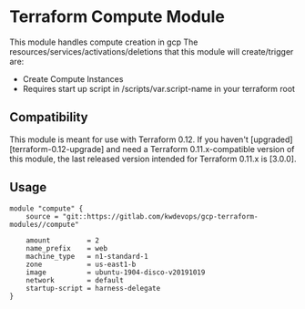 # Terraform Compute Module

This module handles compute creation in gcp
The resources/services/activations/deletions that this module will create/trigger are:
- Create Compute Instances
- Requires start up script in /scripts/var.script-name in your terraform root

## Compatibility

This module is meant for use with Terraform 0.12. If you haven't
[upgraded][terraform-0.12-upgrade] and need a Terraform
0.11.x-compatible version of this module, the last released version
intended for Terraform 0.11.x is [3.0.0].

## Usage

```hcl
module "compute" {
    source = "git::https://gitlab.com/kwdevops/gcp-terraform-modules//compute"
     
    amount         = 2
    name_prefix    = web
    machine_type   = n1-standard-1
    zone           = us-east1-b
    image          = ubuntu-1904-disco-v20191019
    network        = default
    startup-script = harness-delegate
}   
```
